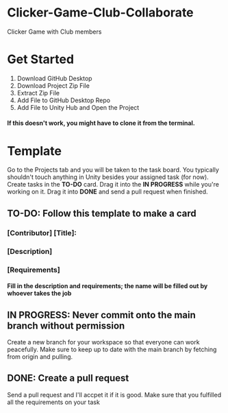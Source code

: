 # Clicker-Game-Club-Collaborate
Clicker Game with Club members
# Get Started
1. Download GitHub Desktop
2. Download Project Zip File
3. Extract Zip File
4. Add File to GitHub Desktop Repo
5. Add File to Unity Hub and Open the Project
#### If this doesn't work, you might have to clone it from the terminal.
# Template
Go to the Projects tab and you will be taken to the task board. You typically shouldn't touch anything in Unity besides your assigned task (for now).
Create tasks in the **TO-DO** card. Drag it into the **IN PROGRESS** while you're working on it. Drag it into **DONE** and send a pull request when finished.
## TO-DO: Follow this template to make a card
### [Contributor] [Title]:
### [Description]
### [Requirements]
#### Fill in the description and requirements; the name will be filled out by whoever takes the job
## IN PROGRESS: Never commit onto the main branch without permission
Create a new branch for your workspace so that everyone can work peacefully.
Make sure to keep up to date with the main branch by fetching from origin and pulling.
## DONE: Create a pull request
Send a pull request and I'll accpet it if it is good. Make sure that you fulfilled all the requirements on your task
